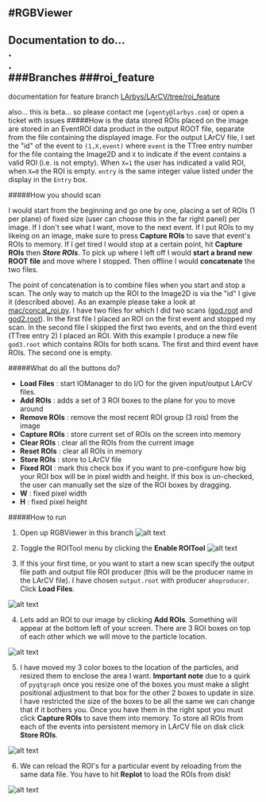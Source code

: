#RGBViewer
------
Documentation to do...  
.  
.  
###Branches
###roi_feature 
------
documentation for feature branch [LArbys/LArCV/tree/roi_feature](https://github.com/LArbys/LArCV/tree/roi_feature)

also... this is beta... so please contact me (`vgenty@larbys.com`) or open a ticket with issues 
#####How is the data stored
ROIs placed on the image are stored in an EventROI data product in the output ROOT file, separate from the file containing the displayed image. For the output LArCV file, I set the "id" of the event to `(1,X,event)` where `event` is the TTree entry number for the file containg the Image2D and `X` to indicate if the event contains a valid ROI (i.e. is not empty). When `X=1` the user has indicated a valid ROI, when `X=0` the ROI is empty. `entry` is the same integer value listed under the display in the `Entry` box. 

#####How you should scan

I would start from the beginning and go one by one, placing a set of ROIs (1 per plane) of fixed size (user can choose this in the far right panel) per image. If I don't see what I want, move to the next event. If I put ROIs to my likeing on an image, make sure to press **Capture ROIs** to save that event's ROIs to memory. If I get tired I would stop at a certain point, hit **Capture ROIs** then ***Store ROIs***. To pick up where I left off I would **start a brand new ROOT file** and move where I stopped. Then offline I would **concatenate** the two files.  
  
 The point of concatenation is to combine files when you start and stop a scan. The only way to match up the ROI to the Image2D is via the "id" I give it (described above). As an example please take a look at [mac/concat_roi.py](https://github.com/LArbys/LArCV/blob/roi_feature/mac/mac/concat_roi.py). I have two files for which I did two scans ([god.root](http://www.nevis.columbia.edu/~vgenty/public/god.root) and [god2.root](http://www.nevis.columbia.edu/~vgenty/public/god2.root)). In the first file I placed an ROI on the first event and stopped my scan. In the second file I skipped the first two events, and on the third event (TTree entry 2) I placed an ROI. With this example I produce a new file `god3.root` which contains ROIs for both scans. The first and third event have ROIs. The second one is empty.

#####What do all the buttons do?
* **Load Files** : start IOManager to do I/O for the given input/output LArCV files.
* **Add ROIs** : adds a set of 3 ROI boxes to the plane for you to move around
* **Remove ROIs** : remove the most recent ROI group (3 rois) from the image
* **Capture ROIs** : store current set of ROIs on the screen into memory
* **Clear ROIs** : clear all the ROIs from the current image
* **Reset ROIs** : clear all ROIs in memory
* **Store ROIs** : store to LArCV file
* **Fixed ROI** : mark this check box if you want to pre-configure how big your ROI box will be in pixel width and height. If this box is un-checked, the user can manually set the size of the ROI boxes by dragging.
* **W** : fixed pixel width
* **H** : fixed pixel height

#####How to run
1. Open up RGBViewer in this branch
![alt text](http://www.nevis.columbia.edu/~vgenty/public/_____1.png "1")

2. Toggle the ROITool menu by clicking the **Enable ROITool**
![alt text](http://www.nevis.columbia.edu/~vgenty/public/_____2.png "2")
 
3. If this your first time, or you want to start a new scan specify the output file path and output file ROI producer (this will be the producer name in the LArCV file). I have chosen `output.root` with producer `ahoproducer`. Click **Load Files**.

![alt text](http://www.nevis.columbia.edu/~vgenty/public/_____3.png "3")

4. Lets add an ROI to our image by clicking **Add ROIs**. Something will appear at the bottom left of your screen. There are 3 ROI boxes on top of each other which we will move to the particle location.

![alt text](http://www.nevis.columbia.edu/~vgenty/public/_____4.png "4")

5. I have moved my 3 color boxes to the location of the particles, and resized them to enclose the area I want. **Important note** due to a quirk of `pyqtgraph` once you resize one of the boxes you must make a slight positional adjustment to that box for the other 2 boxes to update in size. I have restricted the size of the boxes to be all the same we can change that if it bothers you. Once you have them in the right spot you must click **Capture ROIs** to save them into memory. To store all ROIs from each of the events into persistent memory in LArCV file on disk click **Store ROIs**.

![alt text](http://www.nevis.columbia.edu/~vgenty/public/_____5.png "5")

6. We can reload the ROI's for a particular event by reloading from the same data file. You have to hit **Replot** to load the ROIs from disk!

![alt text](http://www.nevis.columbia.edu/~vgenty/public/_____6.png "6")



